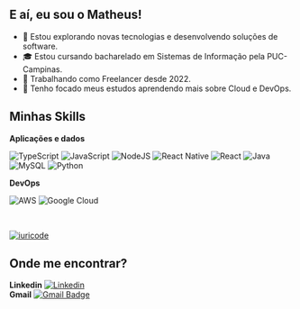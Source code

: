 
## E aí, eu sou o Matheus!

- 🤔 Estou explorando novas tecnologias e desenvolvendo soluções de software.
- 🎓 Estou cursando bacharelado em Sistemas de Informação pela PUC-Campinas.
- 💼 Trabalhando como Freelancer desde 2022.
- 🌱 Tenho focado meus estudos aprendendo mais sobre Cloud e DevOps.

## Minhas Skills

**Aplicações e dados**

![TypeScript](https://img.shields.io/badge/typescript-%23007ACC.svg?style=for-the-badge&logo=typescript&logoColor=white)
![JavaScript](https://img.shields.io/badge/javascript-%23323330.svg?style=for-the-badge&logo=javascript&logoColor=%23F7DF1E)
![NodeJS](https://img.shields.io/badge/node.js-6DA55F?style=for-the-badge&logo=node.js&logoColor=white)
![React Native](https://img.shields.io/badge/react_native-%2320232a.svg?style=for-the-badge&logo=react&logoColor=%2361DAFB)
![React](https://img.shields.io/badge/react-%2320232a.svg?style=for-the-badge&logo=react&logoColor=%2361DAFB)
![Java](https://img.shields.io/badge/java-%23ED8B00.svg?style=for-the-badge&logo=openjdk&logoColor=white)
![MySQL](https://img.shields.io/badge/mysql-4479A1.svg?style=for-the-badge&logo=mysql&logoColor=white)
![Python](https://img.shields.io/badge/python-3670A0?style=for-the-badge&logo=python&logoColor=ffdd54)

**DevOps**

![AWS](https://img.shields.io/badge/AWS-%23FF9900.svg?style=for-the-badge&logo=amazon-aws&logoColor=white)
![Google Cloud](https://img.shields.io/badge/GoogleCloud-%234285F4.svg?style=for-the-badge&logo=google-cloud&logoColor=white)

<br/>

[![iuricode](https://github-readme-stats.vercel.app/api/top-langs/?username=iuricode&layout=compact)](https://github.com/anuraghazra/github-readme-stats)

## Onde me encontrar?
**Linkedin**
[![Linkedin](https://img.shields.io/badge/-omaatheus-blue?style=flat-square&logo=Linkedin&logoColor=white&link=https://www.linkedin.com/in/matheusspsilva/)](https://www.linkedin.com/in/matheusspsilva/) <br/>
**Gmail**
[![Gmail Badge](https://img.shields.io/badge/-matheuspereiradasilv@gmail.com-006bed?style=flat-square&logo=Gmail&logoColor=white&link=mailto:matheuspereiradasilv@gmail.com)](mailto:matheuspereiradasilv@gmail.com)
